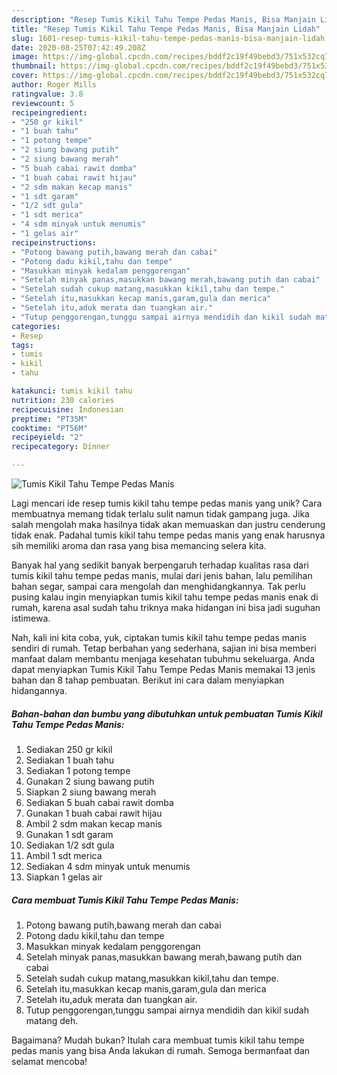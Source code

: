 ```yaml
---
description: "Resep Tumis Kikil Tahu Tempe Pedas Manis, Bisa Manjain Lidah"
title: "Resep Tumis Kikil Tahu Tempe Pedas Manis, Bisa Manjain Lidah"
slug: 1601-resep-tumis-kikil-tahu-tempe-pedas-manis-bisa-manjain-lidah
date: 2020-08-25T07:42:49.208Z
image: https://img-global.cpcdn.com/recipes/bddf2c19f49bebd3/751x532cq70/tumis-kikil-tahu-tempe-pedas-manis-foto-resep-utama.jpg
thumbnail: https://img-global.cpcdn.com/recipes/bddf2c19f49bebd3/751x532cq70/tumis-kikil-tahu-tempe-pedas-manis-foto-resep-utama.jpg
cover: https://img-global.cpcdn.com/recipes/bddf2c19f49bebd3/751x532cq70/tumis-kikil-tahu-tempe-pedas-manis-foto-resep-utama.jpg
author: Roger Mills
ratingvalue: 3.8
reviewcount: 5
recipeingredient:
- "250 gr kikil"
- "1 buah tahu"
- "1 potong tempe"
- "2 siung bawang putih"
- "2 siung bawang merah"
- "5 buah cabai rawit domba"
- "1 buah cabai rawit hijau"
- "2 sdm makan kecap manis"
- "1 sdt garam"
- "1/2 sdt gula"
- "1 sdt merica"
- "4 sdm minyak untuk menumis"
- "1 gelas air"
recipeinstructions:
- "Potong bawang putih,bawang merah dan cabai"
- "Potong dadu kikil,tahu dan tempe"
- "Masukkan minyak kedalam penggorengan"
- "Setelah minyak panas,masukkan bawang merah,bawang putih dan cabai"
- "Setelah sudah cukup matang,masukkan kikil,tahu dan tempe."
- "Setelah itu,masukkan kecap manis,garam,gula dan merica"
- "Setelah itu,aduk merata dan tuangkan air."
- "Tutup penggorengan,tunggu sampai airnya mendidih dan kikil sudah matang deh."
categories:
- Resep
tags:
- tumis
- kikil
- tahu

katakunci: tumis kikil tahu 
nutrition: 230 calories
recipecuisine: Indonesian
preptime: "PT35M"
cooktime: "PT56M"
recipeyield: "2"
recipecategory: Dinner

---
```



![Tumis Kikil Tahu Tempe Pedas Manis](https://img-global.cpcdn.com/recipes/bddf2c19f49bebd3/751x532cq70/tumis-kikil-tahu-tempe-pedas-manis-foto-resep-utama.jpg)

Lagi mencari ide resep tumis kikil tahu tempe pedas manis yang unik? Cara membuatnya memang tidak terlalu sulit namun tidak gampang juga. Jika salah mengolah maka hasilnya tidak akan memuaskan dan justru cenderung tidak enak. Padahal tumis kikil tahu tempe pedas manis yang enak harusnya sih memiliki aroma dan rasa yang bisa memancing selera kita.

Banyak hal yang sedikit banyak berpengaruh terhadap kualitas rasa dari tumis kikil tahu tempe pedas manis, mulai dari jenis bahan, lalu pemilihan bahan segar, sampai cara mengolah dan menghidangkannya. Tak perlu pusing kalau ingin menyiapkan tumis kikil tahu tempe pedas manis enak di rumah, karena asal sudah tahu triknya maka hidangan ini bisa jadi suguhan istimewa.




Nah, kali ini kita coba, yuk, ciptakan tumis kikil tahu tempe pedas manis sendiri di rumah. Tetap berbahan yang sederhana, sajian ini bisa memberi manfaat dalam membantu menjaga kesehatan tubuhmu sekeluarga. Anda dapat menyiapkan Tumis Kikil Tahu Tempe Pedas Manis memakai 13 jenis bahan dan 8 tahap pembuatan. Berikut ini cara dalam menyiapkan hidangannya.

<!--inarticleads1-->

##### Bahan-bahan dan bumbu yang dibutuhkan untuk pembuatan Tumis Kikil Tahu Tempe Pedas Manis:

1. Sediakan 250 gr kikil
1. Sediakan 1 buah tahu
1. Sediakan 1 potong tempe
1. Gunakan 2 siung bawang putih
1. Siapkan 2 siung bawang merah
1. Sediakan 5 buah cabai rawit domba
1. Gunakan 1 buah cabai rawit hijau
1. Ambil 2 sdm makan kecap manis
1. Gunakan 1 sdt garam
1. Sediakan 1/2 sdt gula
1. Ambil 1 sdt merica
1. Sediakan 4 sdm minyak untuk menumis
1. Siapkan 1 gelas air




<!--inarticleads2-->

##### Cara membuat Tumis Kikil Tahu Tempe Pedas Manis:

1. Potong bawang putih,bawang merah dan cabai
1. Potong dadu kikil,tahu dan tempe
1. Masukkan minyak kedalam penggorengan
1. Setelah minyak panas,masukkan bawang merah,bawang putih dan cabai
1. Setelah sudah cukup matang,masukkan kikil,tahu dan tempe.
1. Setelah itu,masukkan kecap manis,garam,gula dan merica
1. Setelah itu,aduk merata dan tuangkan air.
1. Tutup penggorengan,tunggu sampai airnya mendidih dan kikil sudah matang deh.




Bagaimana? Mudah bukan? Itulah cara membuat tumis kikil tahu tempe pedas manis yang bisa Anda lakukan di rumah. Semoga bermanfaat dan selamat mencoba!
